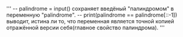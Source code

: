 '''
-- palindrome = input()
сохраняет введёный "палиндромом" в переменную "palindrome".
-- print(palindrome == palindrome[::-1])
выводит, истина ли то, что переменная является точной копией отражённой версии себя(главное свойство палиндрома).
'''
